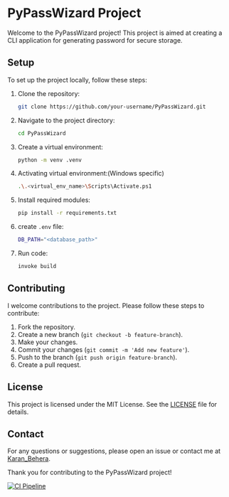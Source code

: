 # PyPassWizard Project

Welcome to the PyPassWizard project! This project is aimed at creating a CLI application for generating password for secure storage.

## Setup

To set up the project locally, follow these steps:

1. Clone the repository:
    ```bash
    git clone https://github.com/your-username/PyPassWizard.git
    ```
2. Navigate to the project directory:
    ```bash
    cd PyPassWizard
    ```
3. Create a virtual environment:
    ```bash
    python -m venv .venv
    ```
4. Activating virtual environment:(Windows specific)
    ```bash
    .\.<virtual_env_name>\Scripts\Activate.ps1
    ```
3. Install required modules:
    ```bash
    pip install -r requirements.txt 
    ```
4. create `.env` file:
    ```bash
    DB_PATH="<database_path>"
    ```
6. Run code:
    ```bash
    invoke build
    ```

## Contributing

I welcome contributions to the project. Please follow these steps to contribute:

1. Fork the repository.
2. Create a new branch (`git checkout -b feature-branch`).
3. Make your changes.
4. Commit your changes (`git commit -m 'Add new feature'`).
5. Push to the branch (`git push origin feature-branch`).
6. Create a pull request.

## License

This project is licensed under the MIT License. See the [LICENSE](LICENSE) file for details.

## Contact

For any questions or suggestions, please open an issue or contact me at [Karan_Behera](mailto:karan.behera366@gmail.com).

Thank you for contributing to the PyPassWizard project!


[![CI Pipeline](https://github.com/0Mr-Panda0/PyPassWizard/actions/workflows/main.yml/badge.svg)](https://github.com/0Mr-Panda0/PyPassWizard/actions/workflows/main.yml)
